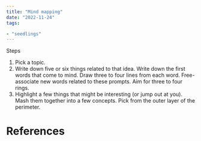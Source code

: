 ```yaml
---
title: "Mind mapping"
date: "2022-11-24"
tags:

- "seedlings"
---
```


Steps

1. Pick a topic.
2. Write down five or six things related to that idea. Write down the first words that come to mind. Draw three to four lines from each word. Free-associate new words related to these prompts. Aim for three to four rings.
3. Highlight a few things that might be interesting (or jump out at you). Mash them together into a few concepts. Pick from the outer layer of the perimeter.

# References